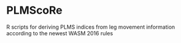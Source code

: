 # PLMScoRe
R scripts for deriving PLMS indices from leg movement information according to the newest WASM 2016 rules
